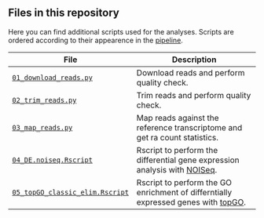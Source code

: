 ## Files in this repository

Here you can find additional scripts used for the analyses. Scripts are ordered according to their appearence in the [pipeline](../pipeline.sh).

| File | Description |
| --- | --- |
| [<code>01_download_reads.py</code>](./01_download_reads.py) | Download reads and perform quality check. |
| [<code>02_trim_reads.py</code>](./02_trim_reads.py) | Trim reads and perform quality check. |
| [<code>03_map_reads.py</code>](./03_map_reads.py) | Map reads against the reference transcriptome and get ra count statistics. |
| [<code>04_DE.noiseq.Rscript</code>](./04_DE.noiseq.Rscript) | Rscript to perform the differential gene expression analysis with [NOISeq](https://www.bioconductor.org/packages/release/bioc/html/NOISeq.html). |
| [<code>05_topGO_classic_elim.Rscript</code>](./05_topGO_classic_elim.Rscript) | Rscript to perform the GO enrichment of differntially expressed genes with [topGO](https://bioconductor.org/packages/release/bioc/html/topGO.html). |